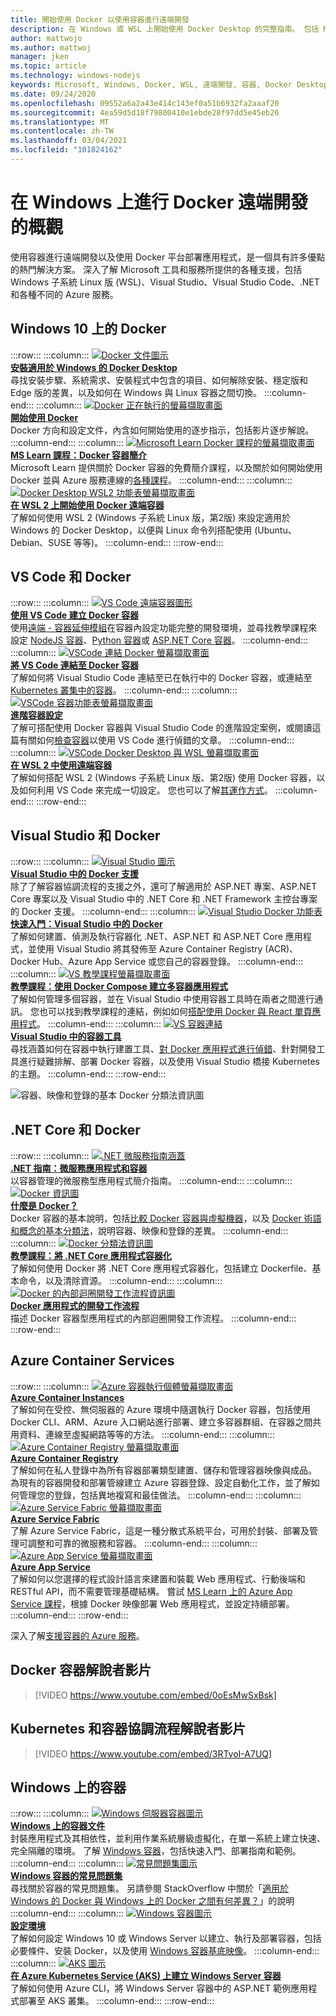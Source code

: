 ```yaml
---
title: 開始使用 Docker 以使用容器進行遠端開發
description: 在 Windows 或 WSL 上開始使用 Docker Desktop 的完整指南。 包括 Microsoft 和各種 Azure 服務所提供的支援。
author: mattwojo
ms.author: mattwoj
manager: jken
ms.topic: article
ms.technology: windows-nodejs
keywords: Microsoft, Windows, Docker, WSL, 遠端開發, 容器, Docker Desktop, Windows 與 WSL
ms.date: 09/24/2020
ms.openlocfilehash: 09552a6a2a43e414c143ef0a51b6932fa2aaaf20
ms.sourcegitcommit: 4ea59d5d18f79800410e1ebde28f97dd5e45eb26
ms.translationtype: MT
ms.contentlocale: zh-TW
ms.lasthandoff: 03/04/2021
ms.locfileid: "101824162"
---
```

# <a name="overview-of-docker-remote-development-on-windows"></a>在 Windows 上進行 Docker 遠端開發的概觀

使用容器進行遠端開發以及使用 Docker 平台部署應用程式，是一個具有許多優點的熱門解決方案。 深入了解 Microsoft 工具和服務所提供的各種支援，包括 Windows 子系統 Linux 版 (WSL)、Visual Studio、Visual Studio Code、.NET 和各種不同的 Azure 服務。

## <a name="docker-on-windows-10"></a>Windows 10 上的 Docker

:::row:::
    :::column:::
       [![Docker 文件圖示](../../images/docker-docs-icon.png)](https://docs.docker.com/docker-for-windows/install/)<br>
        **[安裝適用於 Windows 的 Docker Desktop](https://docs.docker.com/docker-for-windows/install/)**<br>
        尋找安裝步驟、系統需求、安裝程式中包含的項目、如何解除安裝、穩定版和 Edge 版的差異，以及如何在 Windows 與 Linux 容器之間切換。
    :::column-end:::
    :::column:::
       [![Docker 正在執行的螢幕擷取畫面](../../images/docker-running-screenshot.png)](https://docs.docker.com/get-started/)<br>
        **[開始使用 Docker](https://docs.docker.com/get-started/)**<br>
        Docker 方向和設定文件，內含如何開始使用的逐步指示，包括影片逐步解說。
    :::column-end:::
    :::column:::
       [![Microsoft Learn Docker 課程的螢幕擷取畫面](../../images/docker-learn-course.png)](/learn/modules/intro-to-docker-containers/)<br>
        **[MS Learn 課程：Docker 容器簡介](/learn/modules/intro-to-docker-containers/)**<br>
        Microsoft Learn 提供關於 Docker 容器的免費簡介課程，以及關於如何開始使用 Docker 並與 Azure 服務連線的[各種課程](/learn/browse/?terms=docker)。
    :::column-end:::
    :::column:::
       [![Docker Desktop WSL2 功能表螢幕擷取畫面](../../images/docker-wsl2.png)](/windows/wsl/tutorials/wsl-containers)<br>
        **[在 WSL 2 上開始使用 Docker 遠端容器](/windows/wsl/tutorials/wsl-containers)**<br>
        了解如何使用 WSL 2 (Windows 子系統 Linux 版，第2版) 來設定適用於 Windows 的 Docker Desktop，以便與 Linux 命令列搭配使用 (Ubuntu、Debian、SUSE 等等)。
    :::column-end:::
:::row-end:::

## <a name="vs-code-and-docker"></a>VS Code 和 Docker

:::row:::
    :::column:::
       [![VS Code 遠端容器圖形](../../images/vscode-remote-containers.png)](https://code.visualstudio.com/docs/remote/create-dev-container)<br>
        **[使用 VS Code 建立 Docker 容器](https://code.visualstudio.com/docs/remote/containers-tutorial)**<br>
        使用[遠端 - 容器延伸模組](https://marketplace.visualstudio.com/items?itemName=ms-vscode-remote.remote-containers)在容器內設定功能完整的開發環境，並尋找教學課程來設定 [NodeJS 容器](https://code.visualstudio.com/docs/containers/quickstart-node)、[Python 容器](https://code.visualstudio.com/docs/containers/quickstart-python)或 [ASP.NET Core 容器](https://code.visualstudio.com/docs/containers/quickstart-aspnet-core)。
    :::column-end:::
    :::column:::
       [![VSCode 連結 Docker 螢幕擷取畫面](../../images/vscode-attach-docker.png)](https://code.visualstudio.com/docs/remote/attach-container)<br>
        **[將 VS Code 連結至 Docker 容器](https://code.visualstudio.com/docs/remote/attach-container)**<br>
        了解如何將 Visual Studio Code 連結至已在執行中的 Docker 容器，或連結至 [Kubernetes 叢集中的容器](https://code.visualstudio.com/docs/remote/attach-container#_attach-to-a-container-in-a-kubernetes-cluster)。
    :::column-end:::
    :::column:::
       [![VSCode 容器功能表螢幕擷取畫面](../../images/vscode-advanced-docker.png)](https://code.visualstudio.com/docs/remote/containers-advanced)<br>
        **[進階容器設定](https://code.visualstudio.com/docs/remote/containers-advanced)**<br>
        了解可搭配使用 Docker 容器與 Visual Studio Code 的進階設定案例，或閱讀這篇有關如何[檢查容器](https://code.visualstudio.com/blogs/2019/10/31/inspecting-containers)以使用 VS Code 進行偵錯的文章。
    :::column-end:::
    :::column:::
       [![VSCode Docker Desktop 與 WSL 螢幕擷取畫面](../../images/vscode-docker-wsl.png)](https://code.visualstudio.com/blogs/2020/07/01/containers-wsl)<br>
        **[在 WSL 2 中使用遠端容器](https://code.visualstudio.com/blogs/2020/07/01/containers-wsl)**<br>
        了解如何搭配 WSL 2 (Windows 子系統 Linux 版、第2版) 使用 Docker 容器，以及如何利用 VS Code 來完成一切設定。 您也可以了解[其運作方式](https://code.visualstudio.com/blogs/2020/03/02/docker-in-wsl2#_how-it-works)。
    :::column-end:::
:::row-end:::

## <a name="visual-studio-and-docker"></a>Visual Studio 和 Docker

:::row:::
    :::column:::
       [![Visual Studio 圖示](../../images/visualstudio.png)](/visualstudio/containers/overview#docker-support-in-visual-studio-1)<br>
        **[Visual Studio 中的 Docker 支援](/visualstudio/containers/overview#docker-support-in-visual-studio-1)**<br>
        除了了解容器協調流程的支援之外，還可了解適用於 ASP.NET 專案、ASP.NET Core 專案以及 Visual Studio 中的 .NET Core 和 .NET Framework 主控台專案的 Docker 支援。
    :::column-end:::
    :::column:::
       [![Visual Studio Docker 功能表](../../images/visualstudio-docker-menu.png)](/visualstudio/containers/container-tools)<br>
        **[快速入門：Visual Studio 中的 Docker](/visualstudio/containers/container-tools)**<br>
        了解如何建置、偵測及執行容器化 .NET、ASP.NET 和 ASP.NET Core 應用程式，並使用 Visual Studio 將其發佈至 Azure Container Registry (ACR)、Docker Hub、Azure App Service 或您自己的容器登錄。
    :::column-end:::
    :::column:::
       [![VS 教學課程螢幕擷取畫面](../../images/visualstudio-tutorial.png)](/visualstudio/containers/tutorial-multicontainer)<br>
        **[教學課程：使用 Docker Compose 建立多容器應用程式](/visualstudio/containers/tutorial-multicontainer)**<br>
        了解如何管理多個容器，並在 Visual Studio 中使用容器工具時在兩者之間進行通訊。 您也可以找到教學課程的連結，例如如何[搭配使用 Docker 與 React 單頁應用程式](/visualstudio/containers/container-tools-react)。
    :::column-end:::
    :::column:::
       [![VS 容器連結](../../images/visualstudio-container-links.png)](/visualstudio/containers)<br>
        **[Visual Studio 中的容器工具](/visualstudio/containers)**<br>
        尋找涵蓋如何在容器中執行建置工具、[對 Docker 應用程式進行偵錯](/visualstudio/containers/edit-and-refresh)、針對開發工具進行疑難排解、部署 Docker 容器，以及使用 Visual Studio 橋接 Kubernetes 的主題。
    :::column-end:::
:::row-end:::

![容器、映像和登錄的基本 Docker 分類法資訊圖](../../images/taxonomy-of-docker-terms-and-concepts.png)

## <a name="net-core-and-docker"></a>.NET Core 和 Docker

:::row:::
    :::column:::
       [![.NET 微服務指南涵蓋](../../images/dotnet-microservice-guide.png)](/dotnet/architecture/microservices/)<br>
        **[.NET 指南：微服務應用程式和容器](/dotnet/architecture/microservices/)**<br>
        以容器管理的微服務型應用程式簡介指南。
    :::column-end:::
    :::column:::
       [![Docker 資訊圖](../../images/dotnet-docker-infographic.png)](/dotnet/architecture/microservices/container-docker-introduction/docker-defined)<br>
        **[什麼是 Docker？](/dotnet/architecture/microservices/container-docker-introduction/docker-defined)**<br>
        Docker 容器的基本說明，包括[比較 Docker 容器與虛擬機器](/dotnet/architecture/microservices/container-docker-introduction/docker-defined#comparing-docker-containers-with-virtual-machines)，以及 [Docker 術語和概念的基本分類法](/dotnet/architecture/microservices/container-docker-introduction/docker-containers-images-registries)，說明容器、映像和登錄的差異。
    :::column-end:::
    :::column:::
       [![Docker 分類法資訊圖](../../images/taxonomy-of-docker-terms-and-concepts.png)](/dotnet/core/docker/build-container?tabs=windows)<br>
        **[教學課程：將 .NET Core 應用程式容器化](/dotnet/core/docker/build-container?tabs=windows)**<br>
        了解如何使用 Docker 將 .NET Core 應用程式容器化，包括建立 Dockerfile、基本命令，以及清除資源。
    :::column-end:::
    :::column:::
       [![Docker 的內部迴圈開發工作流程資訊圖](../../images/dotnet-docker-workflow.png)](/dotnet/architecture/microservices/docker-application-development-process/docker-app-development-workflow)<br>
        **[Docker 應用程式的開發工作流程](/dotnet/architecture/microservices/docker-application-development-process/docker-app-development-workflow)**<br>
        描述 Docker 容器型應用程式的內部迴圈開發工作流程。
    :::column-end:::
:::row-end:::

## <a name="azure-container-services"></a>Azure Container Services

:::row:::
    :::column:::
       [![Azure 容器執行個體螢幕擷取畫面](../../images/azure-container-instances.png)](/azure/container-instances/)<br>
        **[Azure Container Instances](/azure/container-instances/)**<br>
        了解如何在受控、無伺服器的 Azure 環境中隨選執行 Docker 容器，包括使用 Docker CLI、ARM、Azure 入口網站進行部署、建立多容器群組、在容器之間共用資料、連線至虛擬網路等等的方法。
    :::column-end:::
    :::column:::
       [![Azure Container Registry 螢幕擷取畫面](../../images/azure-container-registry-icon.png)](/azure/container-registry)<br>
        **[Azure Container Registry](/azure/container-registry)**<br>
        了解如何在私人登錄中為所有容器部署類型建置、儲存和管理容器映像與成品。 為現有的容器開發和部署管線建立 Azure 容器登錄、設定自動化工作，並了解如何管理您的登錄，包括異地複寫和最佳做法。
    :::column-end:::
    :::column:::
       [![Azure Service Fabric 螢幕擷取畫面](../../images/azure-service-fabric.png)](/azure/service-fabric)<br>
        **[Azure Service Fabric](/azure/service-fabric)**<br>
        了解 Azure Service Fabric，這是一種分散式系統平台，可用於封裝、部署及管理可調整和可靠的微服務和容器。
    :::column-end:::
    :::column:::
       [![Azure App Service 螢幕擷取畫面](../../images/azure-app-service.png)](/azure/app-service)<br>
        **[Azure App Service](/azure/app-service)**<br>
        了解如何以您選擇的程式設計語言來建置和裝載 Web 應用程式、行動後端和 RESTful API，而不需要管理基礎結構。 嘗試 [MS Learn 上的 Azure App Service 課程](/learn/modules/deploy-run-container-app-service)，根據 Docker 映像部署 Web 應用程式，並設定持續部署。
    :::column-end:::
:::row-end:::

深入了解[支援容器的 Azure 服務](https://azure.microsoft.com/overview/containers/)。

## <a name="docker-containers-explainer-video"></a>Docker 容器解說者影片

> [!VIDEO https://www.youtube.com/embed/0oEsMwSxBsk]

## <a name="kubernetes-and-container-orchestration-explainer-video"></a>Kubernetes 和容器協調流程解說者影片

> [!VIDEO https://www.youtube.com/embed/3RTvoI-A7UQ]

## <a name="containers-on-windows"></a>Windows 上的容器

:::row:::
    :::column:::
       [![Windows 伺服器容器圖示](../../images/windows-server-containers.png)](/virtualization/windowscontainers)<br>
        **[Windows 上的容器文件](/virtualization/windowscontainers)**<br>
        封裝應用程式及其相依性，並利用作業系統層級虛擬化，在單一系統上建立快速、完全隔離的環境。 了解 [Windows 容器](/virtualization/windowscontainers/about)，包括快速入門、部署指南和範例。
    :::column-end:::
    :::column:::
       [![常見問題集圖示](../../images/faq.png)](/virtualization/windowscontainers/about/faq)<br>
        **[Windows 容器的常見問題集](/virtualization/windowscontainers/about/faq)**<br>
        尋找關於容器的常見問題集。 另請參閱 StackOverflow 中關於「[適用於 Windows 的 Docker 與 Windows 上的 Docker 之間有何差異？](https://stackoverflow.com/questions/38464724/whats-the-difference-between-docker-for-windows-and-docker-on-windows/40320748)」的說明
    :::column-end:::
    :::column:::
       [![Windows 容器圖示](../../images/windows-container.png)](/virtualization/windowscontainers/quick-start/set-up-environment?tabs=Windows-10-Client)<br>
        **[設定環境](/virtualization/windowscontainers/quick-start/set-up-environment?tabs=Windows-10-Client)**<br>
        了解如何設定 Windows 10 或 Windows Server 以建立、執行及部署容器，包括必要條件、安裝 Docker，以及使用 [Windows 容器基底映像](/virtualization/windowscontainers/manage-containers/container-base-images)。
    :::column-end:::
    :::column:::
       [![AKS 圖示](../../images/kubernettes.png)](/azure/aks/windows-container-cli)<br>
        **[在 Azure Kubernetes Service (AKS) 上建立 Windows Server 容器](/azure/aks/windows-container-cli)**<br>
        了解如何使用 Azure CLI，將 Windows Server 容器中的 ASP.NET 範例應用程式部署至 AKS 叢集。
    :::column-end:::
:::row-end:::
